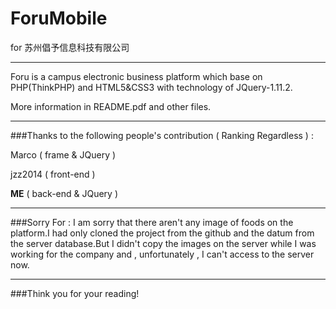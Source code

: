 # ForuMobile
for 苏州倡予信息科技有限公司
<hr>
Foru is a campus electronic business platform which base on PHP(ThinkPHP) and HTML5&CSS3 with technology of JQuery-1.11.2.

More information in README.pdf and other files.
<hr>
###Thanks to the following people's contribution ( Ranking Regardless ) :

Marco ( frame & JQuery )

jzz2014 ( front-end )

**ME** ( back-end & JQuery )
<hr>
###Sorry For : 
I am sorry that there aren't any image of foods on the platform.I had only cloned the project from the github and the datum from the server database.But I didn't copy the images on the server while I was working for the company and , unfortunately , I can't access to the server now.
<hr>
###Think you for your reading!